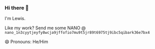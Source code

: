 ### Hi there 👋

I'm Lewis.

Like my work? Send me some NANO @ `nano_1n3cyytjeyfy8wcja9jffofio7mu9t5jr89t6975tj9ibc5qibark36e7bx4`

😄 Pronouns: He/Him
